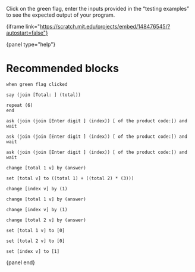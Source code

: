 Click on the green flag, enter the inputs provided in the “testing examples” to see the expected output of your program.

{iframe link="https://scratch.mit.edu/projects/embed/148476545/?autostart=false"}

{panel type="help"}

# Recommended blocks

<pre><code class="scratch:split:random">when green flag clicked

say (join [Total: ] (total))
</code></pre>

<pre><code class="scratch:split:random">repeat (6)
end
</code></pre>

<pre><code class="scratch:split:random">ask (join (join [Enter digit ] (index)) [ of the product code:]) and wait

ask (join (join [Enter digit ] (index)) [ of the product code:]) and wait

ask (join (join [Enter digit ] (index)) [ of the product code:]) and wait
</code></pre>

<pre><code class="scratch:split:random">change [total 1 v] by (answer)

set [total v] to ((total 1) + ((total 2) * (3)))

change [index v] by (1)

change [total 1 v] by (answer)

change [index v] by (1)

change [total 2 v] by (answer)

set [total 1 v] to [0]

set [total 2 v] to [0]

set [index v] to [1]
</code></pre>

{panel end}